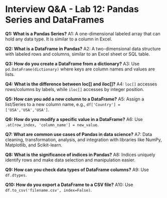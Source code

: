# Interview Q&A - Lab 12: Pandas Series and DataFrames

**Q1: What is a Pandas Series?**
A1: A one-dimensional labeled array that can hold any data type. It is similar to a column in Excel.

**Q2: What is a DataFrame in Pandas?**
A2: A two-dimensional data structure with labeled rows and columns, similar to an Excel sheet or SQL table.

**Q3: How do you create a DataFrame from a dictionary?**
A3: Use `pd.DataFrame(dictionary)` where keys are column names and values are lists.

**Q4: What is the difference between loc[] and iloc[]?**
A4: `loc[]` accesses rows/columns by labels, while `iloc[]` accesses by integer position.

**Q5: How can you add a new column to a DataFrame?**
A5: Assign a list/Series to a new column name, e.g., `df['Country'] = ['USA','USA','USA']`.

**Q6: How do you modify a specific value in a DataFrame?**
A6: Use `.at[row_index, 'column_name'] = new_value`.

**Q7: What are common use cases of Pandas in data science?**
A7: Data cleaning, transformation, analysis, and integration with libraries like NumPy, Matplotlib, and Scikit-learn.

**Q8: What is the significance of indices in Pandas?**
A8: Indices uniquely identify rows and make data selection and manipulation easier.

**Q9: How can you check data types of DataFrame columns?**
A9: Use `df.dtypes`.

**Q10: How do you export a DataFrame to a CSV file?**
A10: Use `df.to_csv('filename.csv', index=False)`.
